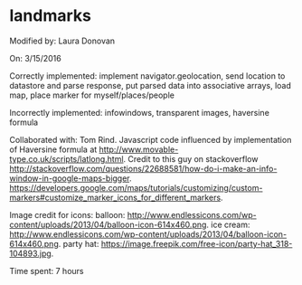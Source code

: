# landmarks

Modified by: Laura Donovan

On: 3/15/2016

Correctly implemented: implement navigator.geolocation, send location to datastore and parse response,  put parsed data into associative arrays, load map, place marker for myself/places/people

Incorrectly implemented: infowindows, transparent images, haversine formula

Collaborated with: Tom Rind. Javascript code influenced by implementation of Haversine formula at http://www.movable-type.co.uk/scripts/latlong.html. Credit to this guy on stackoverflow http://stackoverflow.com/questions/22688581/how-do-i-make-an-info-window-in-google-maps-bigger. https://developers.google.com/maps/tutorials/customizing/custom-markers#customize_marker_icons_for_different_markers.

Image credit for icons: balloon: http://www.endlessicons.com/wp-content/uploads/2013/04/balloon-icon-614x460.png. ice cream: http://www.endlessicons.com/wp-content/uploads/2013/04/balloon-icon-614x460.png. party hat: https://image.freepik.com/free-icon/party-hat_318-104893.jpg. 

Time spent: 7 hours